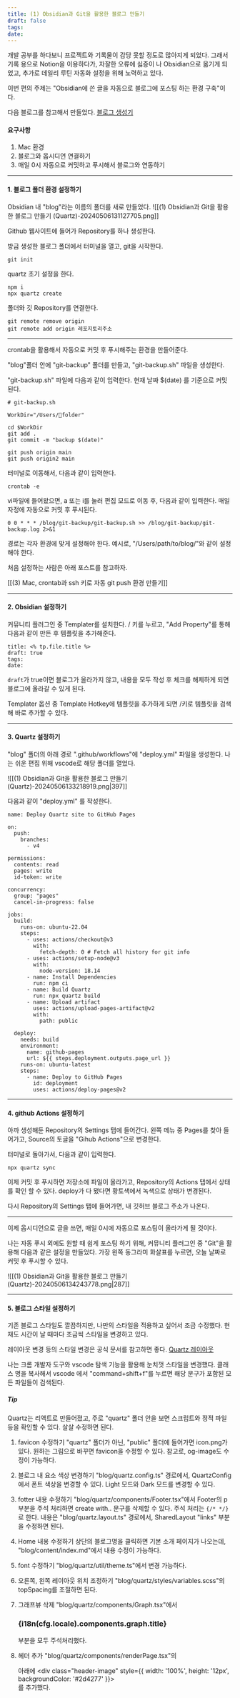 ```yaml
---
title: (1) Obsidian과 Git을 활용한 블로그 만들기
draft: false
tags: 
date:
---
```

개발 공부를 하다보니 프로젝트와 기록물이 감당 못할 정도로 많아지게 되었다.
그래서 기록 용으로 Notion을 이용하다가, 자잘한 오류에 싫증이 나 Obsidian으로 옮기게 되었고, 추가로 데일리 루틴 자동화 설정을 위해 노력하고 있다.

이번 편의 주제는 "Obsidian에 쓴 글을 자동으로 블로그에 포스팅 하는 환경 구축"이다.

다음 블로그를 참고해서 만들었다.
[블로그 생성기](https://jongdeug.github.io/blog/IT%EC%9D%BC%EA%B8%B0/%EB%B8%94%EB%A1%9C%EA%B7%B8-%EC%83%9D%EC%84%B1%EA%B8%B0/Part-0.-%EB%B8%94%EB%A1%9C%EA%B7%B8-%EC%9A%B4%EC%98%81-%EC%9D%B4%EC%9C%A0)

#### 요구사항

1. Mac 환경
2. 블로그와 옵시디언 연결하기
3. 매일 0시 자동으로 커밋하고 푸시해서 블로그와 연동하기

---
#### 1. 블로그 폴더 환경 설정하기

Obsidian 내 "blog"라는 이름의 폴더를 새로 만들었다.
![[(1) Obsidian과 Git을 활용한 블로그 만들기 (Quartz)-20240506131127705.png]]

Github 웹사이트에 들어가 Repository를 하나 생성한다.

방금 생성한 블로그 폴더에서 터미널을 열고, git을 시작한다.
```
git init
```

quartz 초기 설정을 한다.
```
npm i
npx quartz create
```

폴더와 깃 Repository를 연결한다.
```
git remote remove origin
git remote add origin 레포지토리주소
```

---

crontab을 활용해서 자동으로 커밋 후 푸시해주는 환경을 만들어준다.

"blog"폴더 안에 "git-backup" 폴더를 만들고, "git-backup.sh" 파일을 생성한다.

"git-backup.sh" 파일에 다음과 같이 입력한다. 현재 날짜 $(date) 를 기준으로 커밋된다.
```
# git-backup.sh

WorkDir="/Users/folder"

cd $WorkDir
git add .
git commit -m "backup $(date)"

git push origin main
git push origin2 main
```

터미널로 이동해서, 다음과 같이 입력한다.
```
crontab -e
```

vi파일에 들어왔으면, a 또는 i를 눌러 편집 모드로 이동 후, 다음과 같이 입력한다. 매일 자정에 자동으로 커밋 후 푸시된다.
```
0 0 * * * /blog/git-backup/git-backup.sh >> /blog/git-backup/git-backup.log 2>&1
```

경로는 각자 환경에 맞게 설정해야 한다. 예시로, "/Users/path/to/blog/"와 같이 설정해야 한다.

처음 설정하는 사람은 아래 포스트를 참고하자.

[[(3) Mac, crontab과 ssh 키로 자동 git push 환경 만들기]] 

---
#### 2. Obsidian 설정하기

커뮤니티 플러그인 중 Templater를 설치한다.
/ 키를 누르고, "Add Property"를 통해 다음과 같이 만든 후 템플릿을 추가해준다.

```
title: <% tp.file.title %>
draft: true
tags:
date:
```

`draft`가 true이면 블로그가 올라가지 않고, 내용을 모두 작성 후 체크를 해제하게 되면 블로그에 올라갈 수 있게 된다.

Templater 옵션 중 Template Hotkey에 템플릿을 추가하게 되면 /키로 템플릿을 검색해 바로 추가할 수 있다.

---

#### 3. Quartz 설정하기

"blog" 폴더의 아래 경로 ".github/workflows"에 "deploy.yml" 파일을 생성한다. 나는 쉬운 편집 위해 vscode로 해당 폴더를 열었다.

![[(1) Obsidian과 Git을 활용한 블로그 만들기 (Quartz)-20240506133218919.png|397]]

다음과 같이 "deploy.yml" 를 작성한다.
```
name: Deploy Quartz site to GitHub Pages
 
on:
  push:
    branches:
      - v4
 
permissions:
  contents: read
  pages: write
  id-token: write
 
concurrency:
  group: "pages"
  cancel-in-progress: false
 
jobs:
  build:
    runs-on: ubuntu-22.04
    steps:
      - uses: actions/checkout@v3
        with:
          fetch-depth: 0 # Fetch all history for git info
      - uses: actions/setup-node@v3
        with:
          node-version: 18.14
      - name: Install Dependencies
        run: npm ci
      - name: Build Quartz
        run: npx quartz build
      - name: Upload artifact
        uses: actions/upload-pages-artifact@v2
        with:
          path: public
 
  deploy:
    needs: build
    environment:
      name: github-pages
      url: ${{ steps.deployment.outputs.page_url }}
    runs-on: ubuntu-latest
    steps:
      - name: Deploy to GitHub Pages
        id: deployment
        uses: actions/deploy-pages@v2
```

---
#### 4. github Actions 설정하기

아까 생성해둔 Repository의 Settings 탭에 들어간다.
왼쪽 메뉴 중 Pages를 찾아 들어가고, Source의 토글을 "Gihub Actions"으로 변경한다.

터미널로 돌아가서, 다음과 같이 입력한다.
```
npx quartz sync
```

이제 커밋 후 푸시하면 저장소에 파일이 올라가고, Repository의 Actions 탭에서 상태를 확인 할 수 있다. deploy가 다 됐다면 황토색에서 녹색으로 상태가 변경된다.

다시 Repository의 Settings 탭에 들어가면, 내 깃허브 블로그 주소가 나온다.

---

이제 옵시디언으로 글을 쓰면, 매일 0시에 자동으로 포스팅이 올라가게 될 것이다.

나는 자동 푸시 외에도 원할 때 쉽게 포스팅 하기 위해, 커뮤니티 플러그인 중 "Git"을 활용해 다음과 같은 설정을 만들었다. 가장 왼쪽 동그라미 화살표를 누르면, 오늘 날짜로 커밋 후 푸시할 수 있다.

![[(1) Obsidian과 Git을 활용한 블로그 만들기 (Quartz)-20240506134243778.png|287]]

---
#### 5. 블로그 스타일 설정하기

기존 블로그 스타일도 깔끔하지만, 나만의 스타일을 적용하고 싶어서 조금 수정했다.
현재도 시간이 날 때마다 조금씩 스타일을 변경하고 있다. 

레이아웃 변경 등의 스타일 변경은 공식 문서를 참고하면 좋다.
[Quartz 레이아웃](https://quartz.jzhao.xyz/layout)

나는 크롬 개발자 도구와 vscode 탐색 기능을 활용해 눈치껏 스타일을 변경했다.
클래스 명을 복사해서 vscode 에서 "command+shift+f"를 누르면 해당 문구가 포함된 모든 파일들이 검색된다. 

##### Tip

Quartz는 리액트로 만들어졌고, 주로 "quartz" 폴더 안을 보면 스크립트와 정적 파일 등을 확인할 수 있다. 살살 수정하면 된다.

1. favicon 수정하기
	 "quartz" 폴더가 아닌, "public" 폴더에 들어가면 icon.png가 있다. 원하는 그림으로 바꾸면 favicon을 수정할 수 있다. 참고로, og-image도 수정이 가능하다.

2. 블로그 내 요소 색상 변경하기
	 "blog/quartz.config.ts" 경로에서, QuartzConfig에서 폰트 색상을 변경할 수 있다. Light 모드와 Dark 모드를 변경할 수 있다.

3. fotter 내용 수정하기
	"blog/quartz/components/Footer.tsx"에서 Footer의 p 부분을 주석 처리하면 create with.. 문구를 삭제할 수 있다. 주석 처리는 `{/* */}` 로 한다.
	내용은 "blog/quartz.layout.ts" 경로에서, SharedLayout "links" 부분을 수정하면 된다.

4. Home 내용 수정하기
	상단의 블로그명을 클릭하면 기본 소개 페이지가 나오는데, "blog/content/index.md"에서 내용 수정이 가능하다.

5. font 수정하기
	"blog/quartz/util/theme.ts"에서 변경 가능하다.

6. 오른쪽, 왼쪽 레이아웃 위치 조정하기
	"blog/quartz/styles/variables.scss"의 topSpacing를 조절하면 된다.

7. 그래프뷰 삭제
	"blog/quartz/components/Graph.tsx"에서 <h3>{i18n(cfg.locale).components.graph.title}</h3> <div class="graph-outer"></div> 부분을 모두 주석처리했다.

9. 헤더 추가
	"blog/quartz/components/renderPage.tsx"의 <div id="quartz-root" class="page"> 아래에 <div class="header-image" style={{ width: '100%', height: '12px', backgroundColor: '#2d4277' }}></div> 를 추가했다.

